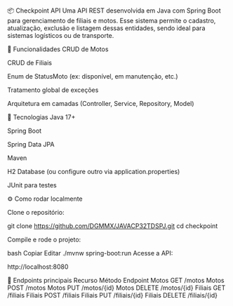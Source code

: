 📦 Checkpoint API
Uma API REST desenvolvida em Java com Spring Boot para gerenciamento de filiais e motos. Esse sistema permite o cadastro, atualização, exclusão e listagem dessas entidades, sendo ideal para sistemas logísticos ou de transporte.

📌 Funcionalidades
CRUD de Motos

CRUD de Filiais

Enum de StatusMoto (ex: disponível, em manutenção, etc.)

Tratamento global de exceções

Arquitetura em camadas (Controller, Service, Repository, Model)

🚀 Tecnologias
Java 17+

Spring Boot

Spring Data JPA

Maven

H2 Database (ou configure outro via application.properties)

JUnit para testes

⚙️ Como rodar localmente

Clone o repositório:

git clone https://github.com/DGMMX/JAVACP32TDSPJ.git
cd checkpoint


Compile e rode o projeto:

bash
Copiar
Editar
./mvnw spring-boot:run
Acesse a API:

http://localhost:8080

🔎 Endpoints principais
Recurso	Método	Endpoint
Motos	GET	/motos
Motos	POST	/motos
Motos	PUT	/motos/{id}
Motos	DELETE	/motos/{id}
Filiais	GET	/filiais
Filiais	POST	/filiais
Filiais	PUT	/filiais/{id}
Filiais	DELETE	/filiais/{id}
